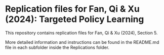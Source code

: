 # Replication files for Fan, Qi & Xu (2024): Targeted Policy Learning
This repository contains replication files for Fan, Qi & Xu (2024), Section 5.

More detailed information and instructions can be found in the README.md file in each subfolder inside the Replications folder.